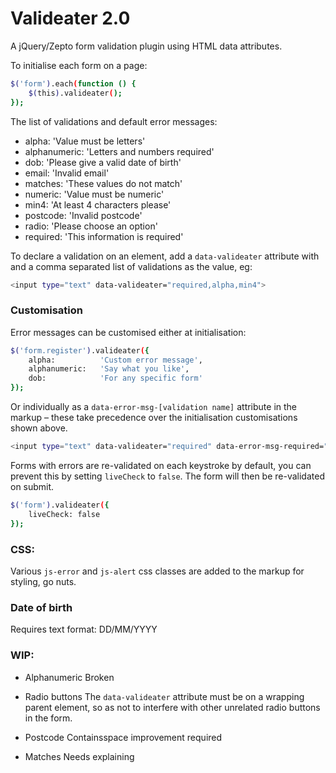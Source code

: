 # Valideater 2.0

A jQuery/Zepto form validation plugin using HTML data attributes.

To initialise each form on a page:

```sh
$('form').each(function () {
	$(this).valideater();
});
```

The list of validations and default error messages:

* alpha:			'Value must be letters'
* alphanumeric:	'Letters and numbers required'
* dob:			'Please give a valid date of birth'
* email:			'Invalid email'
* matches:		'These values do not match'
* numeric:		'Value must be numeric'
* min4:			'At least 4 characters please'
* postcode:		'Invalid postcode'
* radio:			'Please choose an option'
* required:		'This information is required'

To declare a validation on an element, add a `data-valideater` attribute with and a comma separated list of validations as the value, eg:

```sh
<input type="text" data-valideater="required,alpha,min4">

```

### Customisation

Error messages can be customised either at initialisation:

```sh
$('form.register').valideater({
	alpha:			'Custom error message',
	alphanumeric:	'Say what you like',
	dob:			'For any specific form'
});
```

Or individually as a `data-error-msg-[validation name]` attribute in the markup – these take precedence over the initialisation customisations shown above.
```sh
<input type="text" data-valideater="required" data-error-msg-required="My unique error msg">
```

Forms with errors are re-validated on each keystroke by default, you can prevent this by setting `liveCheck` to `false`. The form will then be re-validated on submit.

```sh
$('form').valideater({
	liveCheck: false
});
```


### CSS:

Various `js-error` and `js-alert` css classes are added to the markup for styling, go nuts.


###  Date of birth
Requires text format: DD/MM/YYYY


### WIP:

* Alphanumeric
Broken

* Radio buttons
The `data-valideater` attribute must be on a wrapping parent element, so as not to interfere with other unrelated radio buttons in the form.

* Postcode
Containsspace improvement required

* Matches
Needs explaining




